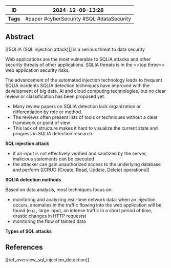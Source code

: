 
| ID       | 2024-12-09-13:28                         |
| -------- | ---------------------------------------- |
| **Tags** | #paper #cyberSecurity #SQL #dataSecurity |
## Abstract
[[SQLIA (SQL injection attack)]] is a serious threat to data security

Web applications are the most vulnerable to SQLIA attacks and other security threats of other applications. SQLIA threats is in the ==top three== web application security risks.

The advancement of the automated injection technology leads to frequent SQLIA incidents
SQLIA detection techniques have improved with the development of big data, AI and cloud computing technologies, but no clear review or classification has been proposed yet.

- Many review papers on SQLIA detection lack organization or differentiation by role or method.
- The reviews often present lists of tools or techniques without a clear framework or point of view
- This lack of structure makes it hard to visualize the current state and progress in SQLIA detection research

**SQL injection attack**
- if an input is not effectively verified and sanitized by the server, malicious statements can be executed
- the attacker can gain unauthorized access to the underlying database and perform [[CRUD (Create, Read, Update, Delete) operations]]

**SQLIA detection methods**

Based on data analysis, most techniques focus on:
- monitoring and analyzing real-time network data: when an injection occurs, anomalies in the traffic flowing into the web application will be found (e.g., large input, an intense traffic in a short period of time, drastic changes in HTTP requests)
- monitoring the flow of tainted data
 
**Types of SQL attacks**

## References
[[ref_overview_sql_injection_detection]]
